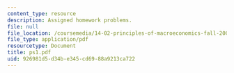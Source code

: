 ```yaml
---
content_type: resource
description: Assigned homework problems.
file: null
file_location: /coursemedia/14-02-principles-of-macroeconomics-fall-2004/926981d5d34be345cd6988a9213ca722_ps1.pdf
file_type: application/pdf
resourcetype: Document
title: ps1.pdf
uid: 926981d5-d34b-e345-cd69-88a9213ca722
---
```

